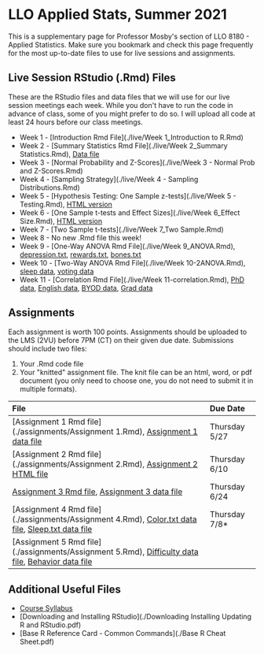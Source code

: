 # LLO Applied Stats, Summer 2021

This is a supplementary page for Professor Mosby's section of LLO 8180 - Applied Statistics. Make sure you bookmark and check this page frequently for the most up-to-date files to use for live sessions and assignments. 

## Live Session RStudio (.Rmd) Files
These are the RStudio files and data files that we will use for our live session meetings each week. While you don't have to run the code in advance of class, some of you might prefer to do so. I will upload all code at least 24 hours before our class meetings.
- Week 1 - [Introduction Rmd File](./live/Week 1_Introduction to R.Rmd)
- Week 2 - [Summary Statistics Rmd File](./live/Week 2_Summary Statistics.Rmd), [Data file](./live/week2data.txt) 
- Week 3 - [Normal Probability and Z-Scores](./live/Week 3 - Normal Prob and Z-Scores.Rmd)
- Week 4 - [Sampling Strategy](./live/Week 4 - Sampling Distributions.Rmd)
- Week 5 - [Hypothesis Testing: One Sample z-tests](./live/Week 5 - Testing.Rmd), [HTML version](./live/Week-5---Testing.html)
- Week 6 - [One Sample t-tests and Effect Sizes](./live/Week 6_Effect Size.Rmd), [HTML version](./live/Week-6_Effect-Size.html)
- Week 7 - [Two Sample t-tests](./live/Week 7_Two Sample.Rmd)
- Week 8 - No new .Rmd file this week!
- Week 9 - [One-Way ANOVA Rmd File](./live/Week 9_ANOVA.Rmd), [depression.txt](./live/depression.txt), [rewards.txt](./live/rewards.txt), [bones.txt](./live/bones.txt)
- Week 10 - [Two-Way ANOVA Rmd File](./live/Week 10-2ANOVA.Rmd), [sleep data](./live/sleepdata.txt), [voting data](./live/election.txt)
- Week 11 - [Correlation Rmd File](./live/Week 11-correlation.Rmd), [PhD data](./live/phd.txt), [English data](./live/english.txt), [BYOD data](./live/byod.txt), [Grad data](./live/graduate.txt)


## Assignments
Each assignment is worth 100 points. Assignments should be uploaded to the LMS (2VU) before 7PM (CT) on their given due date. Submissions should include two files:
1. Your .Rmd code file
2. Your "knitted" assignment file. The knit file can be an html, word, or pdf document (you only need to choose one, you do not need to submit it in multiple formats). 

| File      | Due Date          |
|:-------------|:------------------|
| [Assignment 1 Rmd file](./assignments/Assignment 1.Rmd), [Assignment 1 data file](./assignments/phd.txt) | Thursday 5/27 |
| [Assignment 2 Rmd file](./assignments/Assignment 2.Rmd), [Assignment 2 HTML file](./assignments/Assignment-2.html) | Thursday 6/10 |
| [Assignment 3 Rmd file](./assignments/Assignment-3.Rmd), [Assignment 3 data file](./assignments/weights.txt) | Thursday 6/24 |
| [Assignment 4 Rmd file](./assignments/Assignment 4.Rmd), [Color.txt data file](./assignments/color.txt), [Sleep.txt data file](./assignments/sleep.txt) | Thursday 7/8* |
| [Assignment 5 Rmd file](./assignments/Assignment 5.Rmd), [Difficulty data file](./assignments/difficulty.txt), [Behavior data file](./assignments/behavior.txt)
  

## Additional Useful Files
* [Course Syllabus](./llo_8180_syllabus.pdf)
* [Downloading and Installing RStudio](./Downloading Installing Updating R and RStudio.pdf)
* [Base R Reference Card - Common Commands](./Base R Cheat Sheet.pdf)
